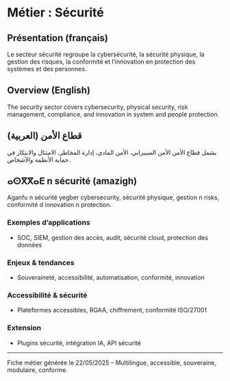 # Métier : Sécurité

## Présentation (français)
Le secteur sécurité regroupe la cybersécurité, la sécurité physique, la gestion des risques, la conformité et l’innovation en protection des systèmes et des personnes.

## Overview (English)
The security sector covers cybersecurity, physical security, risk management, compliance, and innovation in system and people protection.

## قطاع الأمن (العربية)
يشمل قطاع الأمن الأمن السيبراني، الأمن المادي، إدارة المخاطر، الامتثال والابتكار في حماية الأنظمة والأشخاص.

## ⴰⵙⴳⴳⴰⴹ n sécurité (amazigh)
Aganfu n sécurité yegber cybersecurity, sécurité physique, gestion n risks, conformité d innovation n protection.

### Exemples d’applications
- SOC, SIEM, gestion des accès, audit, sécurité cloud, protection des données

### Enjeux & tendances
- Souveraineté, accessibilité, automatisation, conformité, innovation

### Accessibilité & sécurité
- Plateformes accessibles, RGAA, chiffrement, conformité ISO/27001

### Extension
- Plugins sécurité, intégration IA, API sécurité

---
Fiche métier générée le 22/05/2025 – Multilingue, accessible, souveraine, modulaire, conforme.
